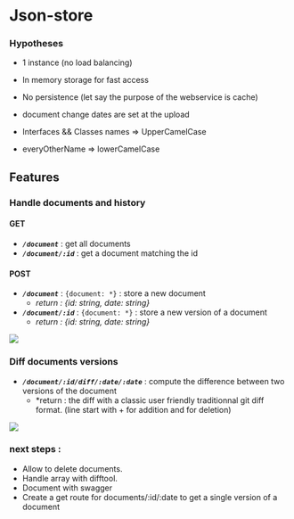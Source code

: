 
# Json-store

### Hypotheses

- 1 instance (no load balancing)
- In memory storage for fast access
- No persistence (let say the purpose of the webservice is cache)

- document change dates are set at the upload
- Interfaces && Classes names => UpperCamelCase
- everyOtherName => lowerCamelCase

## Features

### Handle documents and history

#### GET
- ***`/document`*** : get all documents
- ***`/document/:id`*** : get a document matching the id

#### POST
- ***`/document`*** : `{document: *}` : store a new document 
    - *return : {id: string, date: string}*
- ***`/document/:id`*** : `{document: *}` : store a new version of a document
    - *return : {id: string, date: string}*

![](https://thumbs.gfycat.com/WigglyEnviousFlatcoatretriever-size_restricted.gif)

### Diff documents versions

- ***`/document/:id/diff/:date/:date`*** : compute the difference between two versions of the document
    - *return : the diff with a classic user friendly traditionnal git diff format. (line start with + for addition and for deletion)
 
![](https://thumbs.gfycat.com/ThoughtfulDistantIbex-size_restricted.gif)

### next steps :
- Allow to delete documents.
- Handle array with difftool.
- Document with swagger
- Create a get route for documents/:id/:date to get a single version of a document
